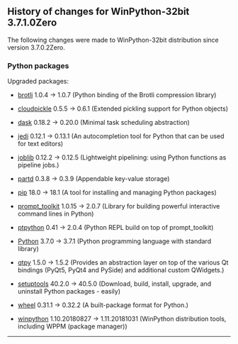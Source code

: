 ﻿## History of changes for WinPython-32bit 3.7.1.0Zero

The following changes were made to WinPython-32bit distribution since version 3.7.0.2Zero.

### Python packages

Upgraded packages:

  * [brotli](https://pypi.org/project/brotli) 1.0.4 → 1.0.7 (Python binding of the Brotli compression library)
  * [cloudpickle](https://pypi.org/project/cloudpickle) 0.5.5 → 0.6.1 (Extended pickling support for Python objects)
  * [dask](https://pypi.org/project/dask) 0.18.2 → 0.20.0 (Minimal task scheduling abstraction)
  * [jedi](https://pypi.org/project/jedi) 0.12.1 → 0.13.1 (An autocompletion tool for Python that can be used for text editors)
  * [joblib](https://pypi.org/project/joblib) 0.12.2 → 0.12.5 (Lightweight pipelining: using Python functions as pipeline jobs.)
  * [partd](https://pypi.org/project/partd) 0.3.8 → 0.3.9 (Appendable key-value storage)
  * [pip](https://pypi.org/project/pip) 18.0 → 18.1 (A tool for installing and managing Python packages)
  * [prompt_toolkit](https://pypi.org/project/prompt_toolkit) 1.0.15 → 2.0.7 (Library for building powerful interactive command lines in Python)
  * [ptpython](https://pypi.org/project/ptpython) 0.41 → 2.0.4 (Python REPL build on top of prompt_toolkit)
  * [Python](http://www.python.org/) 3.7.0 → 3.7.1 (Python programming language with standard library)
  * [qtpy](https://pypi.org/project/qtpy) 1.5.0 → 1.5.2 (Provides an abstraction layer on top of the various Qt bindings (PyQt5, PyQt4 and PySide) and additional custom QWidgets.)
  * [setuptools](https://pypi.org/project/setuptools) 40.2.0 → 40.5.0 (Download, build, install, upgrade, and uninstall Python packages - easily)
  * [wheel](https://pypi.org/project/wheel) 0.31.1 → 0.32.2 (A built-package format for Python.)
  * [winpython](http://winpython.github.io/) 1.10.20180827 → 1.11.20181031 (WinPython distribution tools, including WPPM (package manager))

* * *
